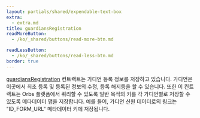 ```yaml
---
layout: partials/shared/expendable-text-box
extra:
  - extra.md
title: guardiansRegistration
readMoreButton:
  - /ko/_shared/buttons/read-more-btn.md

readLessButton:
  - /ko/_shared/buttons/read-less-btn.md
border: true
---
```


[guardiansRegistration](https://etherscan.io/0xce97f8c79228c53b8b9ad86800a493d1e7e5d1e3) 컨트랙트는 가디언 등록 정보를 저장하고 있습니다. 가디언은 이곳에서 최초 등록 및 등록된 정보의 수정, 등록 해지등을 할 수 있습니다. 또한 이 컨트랙트는 Orbs 플랫폼에서 쿼리할 수 있도록 일반 목적의 키를 각 가디언별로 저장할 수 있도록 메타데이터 맵을 저장합니다. 예를 들어, 가디언 신원 데이터로의 링크는 "ID_FORM_URL" 메타데이터 키에 저장됩니다.
